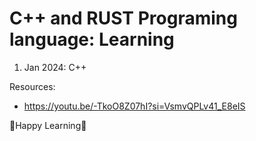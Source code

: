 # C++ and RUST Programing language: Learning

1. Jan 2024: C++

Resources:

- https://youtu.be/-TkoO8Z07hI?si=VsmvQPLv41_E8eIS

🤗Happy Learning🤗
